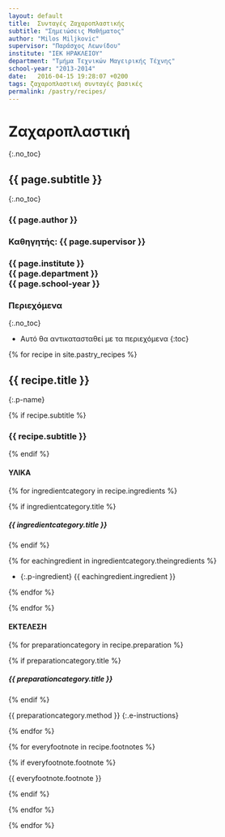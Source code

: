 ```yaml
---
layout: default
title:  Συνταγές Ζαχαροπλαστικής
subtitle: "Σημειώσεις Μαθήματος"
author: "Milos Miljkovic"
supervisor: "Παράσχος Λεωνίδου"
institute: "ΙΕΚ ΗΡΑΚΛΕΙΟΥ"
department: "Τμήμα Τεχνικών Μαγειρικής Τέχνης"
school-year: "2013-2014"
date:   2016-04-15 19:28:07 +0200
tags: ζαχαροπλαστική συνταγές βασικές
permalink: /pastry/recipes/
---
```


# Ζαχαροπλαστική
{:.no_toc}

## {{ page.subtitle }}
{:.no_toc}

### {{ page.author }}

### Καθηγητής: {{ page.supervisor }}

### {{ page.institute }} <br/>{{ page.department }} <br/>{{ page.school-year }}

<nav markdown="1">

### Περιεχόμενα
{:.no_toc}

* Αυτό θα αντικατασταθεί με τα περιεχόμενα
{:toc}

</nav>

{% for recipe in site.pastry_recipes %}

<article markdown="1" class="h-recipe">

## {{ recipe.title }}
{:.p-name}

{% if recipe.subtitle %}

### {{ recipe.subtitle }}

{% endif %}

#### ΥΛΙΚΑ

{% for ingredientcategory in recipe.ingredients %}

{% if ingredientcategory.title %}

##### {{ ingredientcategory.title }}

{% endif %}

{% for eachingredient in ingredientcategory.theingredients %}

* {:.p-ingredient} {{ eachingredient.ingredient }}

{% endfor %}

{% endfor %}

#### ΕΚΤΕΛΕΣΗ

{% for preparationcategory in recipe.preparation %}

{% if preparationcategory.title %}

##### {{ preparationcategory.title }}

{% endif %}

{{ preparationcategory.method }}
{:.e-instructions}

{% endfor %}

{% for everyfootnote in recipe.footnotes %}

{% if everyfootnote.footnote %}

{{ everyfootnote.footnote }}

{% endif %}

{% endfor %}

</article>

{% endfor %}


